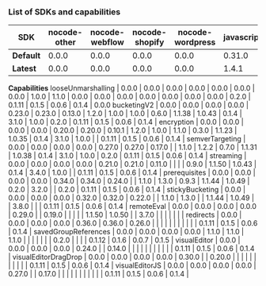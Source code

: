 ### List of SDKs and capabilities


SDK | nocode-other | nocode-webflow | nocode-shopify | nocode-wordpress | javascript | nodejs | react | php | python | ruby | java | android | ios | go | flutter | csharp | elixir | edge-cloudflare | edge-fastly | edge-lambda | edge-other | other
--- | --- | --- | --- | --- | --- | --- | --- | --- | --- | --- | --- | --- | --- | --- | --- | --- | --- | --- | --- | --- | --- | ---
**Default** | 0.0.0 | 0.0.0 | 0.0.0 | 0.0.0 | 0.31.0 | 0.31.0 | 0.21.0 | 1.2.0 | 1.0.0 | 1.2.2 | 0.9.0 | 1.1.43 | 1.0.44 | 0.1.4 | 1.1.2 | 0.2.0 | 0.2.0 | 0.1.10 | 0.1.4 | 0.0.5 | 0.1.3 | 0.0.0
**Latest** | 0.0.0 | 0.0.0 | 0.0.0 | 0.0.0 | 1.4.1 | 1.4.1 | 1.4.1 | 1.3.0 | 1.1.0 | 1.3.0 | 0.9.92 | 2.0.0 | 1.0.62 | 0.2.1 | 3.9.5 | 1.1.0 | 0.2.0 | 0.2.1 | 0.2.2 | 0.0.21 | 0.2.1 | 0.0.0
**Capabilities**
looseUnmarshalling | 0.0.0 | 0.0.0 | 0.0.0 | 0.0.0 | 0.0.0 | 0.0.0 | 0.0.0 | 1.0.0 | 1.1.0 | 0.0.0 | 0.0.0 | 0.0.0 | 0.0.0 | 0.0.0 | 0.0.0 | 0.0.0 | 0.2.0 | 0.1.11 | 0.1.5 | 0.0.6 | 0.1.4 | 0.0.0
bucketingV2 | 0.0.0 | 0.0.0 | 0.0.0 | 0.0.0 | 0.23.0 | 0.23.0 | 0.13.0 | 1.2.0 | 1.0.0 | 1.0.0 | 0.6.0 | 1.1.38 | 1.0.43 | 0.1.4 | 3.1.0 | 1.0.0 | 0.2.0 | 0.1.11 | 0.1.5 | 0.0.6 | 0.1.4 | 
encryption | 0.0.0 | 0.0.0 | 0.0.0 | 0.0.0 | 0.20.0 | 0.20.0 | 0.10.1 | 1.2.0 | 1.0.0 | 1.1.0 | 0.3.0 | 1.1.23 | 1.0.35 | 0.1.4 | 3.1.0 | 1.0.0 |  | 0.1.11 | 0.1.5 | 0.0.6 | 0.1.4 | 
semverTargeting | 0.0.0 | 0.0.0 | 0.0.0 | 0.0.0 | 0.27.0 | 0.27.0 | 0.17.0 |  | 1.1.0 | 1.2.2 | 0.7.0 | 1.1.31 | 1.0.38 | 0.1.4 | 3.1.0 | 1.0.0 | 0.2.0 | 0.1.11 | 0.1.5 | 0.0.6 | 0.1.4 | 
streaming | 0.0.0 | 0.0.0 | 0.0.0 | 0.0.0 | 0.21.0 | 0.21.0 | 0.11.0 |  |  |  | 0.9.0 | 1.1.50 | 1.0.43 | 0.1.4 | 3.4.0 | 1.0.0 |  | 0.1.11 | 0.1.5 | 0.0.6 | 0.1.4 | 
prerequisites | 0.0.0 | 0.0.0 | 0.0.0 | 0.0.0 | 0.34.0 | 0.34.0 | 0.24.0 |  | 1.1.0 | 1.3.0 | 0.9.3 | 1.1.44 | 1.0.49 | 0.2.0 | 3.2.0 |  | 0.2.0 | 0.1.11 | 0.1.5 | 0.0.6 | 0.1.4 | 
stickyBucketing | 0.0.0 | 0.0.0 | 0.0.0 | 0.0.0 | 0.32.0 | 0.32.0 | 0.22.0 |  | 1.1.0 | 1.3.0 |  | 1.1.44 | 1.0.49 |  | 3.8.0 |  |  | 0.1.11 | 0.1.5 | 0.0.6 | 0.1.4 | 
remoteEval | 0.0.0 | 0.0.0 | 0.0.0 | 0.0.0 | 0.29.0 |  | 0.19.0 |  |  |  |  | 1.1.50 | 1.0.50 |  | 3.7.0 |  |  |  |  |  |  | 
redirects | 0.0.0 | 0.0.0 | 0.0.0 | 0.0.0 | 0.36.0 | 0.36.0 | 0.26.0 |  |  |  |  |  |  |  |  |  |  | 0.1.11 | 0.1.5 | 0.0.6 | 0.1.4 | 
savedGroupReferences | 0.0.0 | 0.0.0 | 0.0.0 | 0.0.0 | 1.1.0 | 1.1.0 | 1.1.0 |  |  |  |  |  |  | 0.2.0 |  |  |  | 0.1.12 | 0.1.6 | 0.0.7 | 0.1.5 | 
visualEditor | 0.0.0 | 0.0.0 | 0.0.0 | 0.0.0 | 0.24.0 |  | 0.14.0 |  |  |  |  |  |  |  |  |  |  | 0.1.11 | 0.1.5 | 0.0.6 | 0.1.4 | 
visualEditorDragDrop | 0.0.0 | 0.0.0 | 0.0.0 | 0.0.0 | 0.30.0 |  | 0.20.0 |  |  |  |  |  |  |  |  |  |  | 0.1.11 | 0.1.5 | 0.0.6 | 0.1.4 | 
visualEditorJS | 0.0.0 | 0.0.0 | 0.0.0 | 0.0.0 | 0.27.0 |  | 0.17.0 |  |  |  |  |  |  |  |  |  |  | 0.1.11 | 0.1.5 | 0.0.6 | 0.1.4 | 